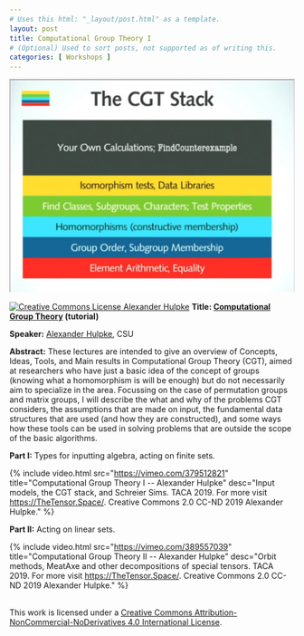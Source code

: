 ```yaml
---
# Uses this html: "_layout/post.html" as a template.
layout: post 
title: Computational Group Theory I
# (Optional) Used to sort posts, not supported as of writing this.
categories: [ Workshops ]
---
```


![](/uploads/images/Hulpke.jpg)

<a rel="license" href="http://creativecommons.org/licenses/by-nc-nd/4.0/">
<img alt="Creative Commons License" style="border-width:0" src="https://i.creativecommons.org/l/by-nc-nd/4.0/88x31.png" />
 Alexander Hulpke</a>

<a name="Hulpke" />
<b>Title: <a href="https://www.math.colostate.edu/~hulpke/talks/P19.pdf">Computational Group Theory</a> (tutorial)</b>

**Speaker:** <a href="https://www.math.colostate.edu/~hulpke/">Alexander Hulpke</a>, CSU

**Abstract:** These lectures are intended to give an overview of Concepts, Ideas, Tools, and Main results in Computational Group Theory (CGT), aimed at researchers who have just a basic idea of the concept of groups (knowing what a homomorphism is will be enough) but do not necessarily aim to specialize in the area. Focussing on the case of permutation groups and matrix groups, I will describe the what and why of the problems CGT considers, the assumptions that are made on input, the fundamental data structures that are used (and how they are constructed), and  some ways how these tools can be used in solving problems that are outside the scope of the basic algorithms.


**Part I:** Types for inputting algebra, acting on finite sets.

 {% 
    include video.html
    src="https://vimeo.com/379512821"
    title="Computational Group Theory I -- Alexander Hulpke"
    desc="Input models, the CGT stack, and Schreier Sims. TACA 2019. For more visit https://TheTensor.Space/. Creative Commons 2.0 CC-ND 2019 Alexander Hulpke."
  %}

**Part II:** Acting on linear sets.

 {% 
    include video.html
    src="https://vimeo.com/389557039"
    title="Computational Group Theory II -- Alexander Hulpke"
    desc="Orbit methods, MeatAxe and other decompositions of special tensors. TACA 2019. For more visit https://TheTensor.Space/. Creative Commons 2.0 CC-ND 2019 Alexander Hulpke."
  %}


<br />This work is licensed under a <a rel="license" href="http://creativecommons.org/licenses/by-nc-nd/4.0/">Creative Commons Attribution-NonCommercial-NoDerivatives 4.0 International License</a>.

